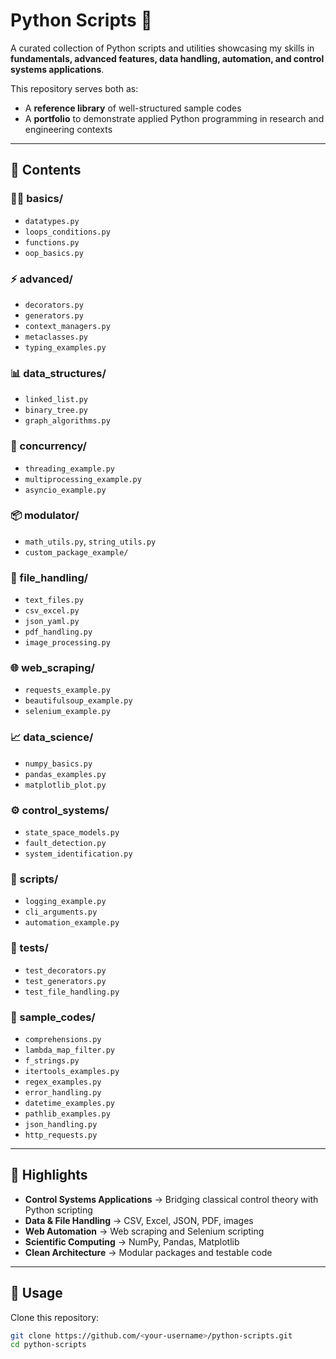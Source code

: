 # Python Scripts 🐍

A curated collection of Python scripts and utilities showcasing my skills in **fundamentals, advanced features, data handling, automation, and control systems applications**.  

This repository serves both as:
- A **reference library** of well-structured sample codes  
- A **portfolio** to demonstrate applied Python programming in research and engineering contexts  

---

## 📂 Contents

### 🧑‍💻 basics/
- `datatypes.py`
- `loops_conditions.py` 
- `functions.py` 
- `oop_basics.py`

### ⚡ advanced/
- `decorators.py` 
- `generators.py` 
- `context_managers.py` 
- `metaclasses.py` 
- `typing_examples.py`

### 📊 data_structures/
- `linked_list.py`
- `binary_tree.py`
- `graph_algorithms.py`

### 🔀 concurrency/
- `threading_example.py`
- `multiprocessing_example.py`
- `asyncio_example.py`

### 📦 modulator/
- `math_utils.py`, `string_utils.py`
- `custom_package_example/`  

### 📁 file_handling/
- `text_files.py`
- `csv_excel.py`
- `json_yaml.py`
- `pdf_handling.py`
- `image_processing.py`

### 🌐 web_scraping/
- `requests_example.py`
- `beautifulsoup_example.py`
- `selenium_example.py`

### 📈 data_science/
- `numpy_basics.py`
- `pandas_examples.py`
- `matplotlib_plot.py`

### ⚙️ control_systems/
- `state_space_models.py`
- `fault_detection.py`
- `system_identification.py`

### 📝 scripts/
- `logging_example.py`
- `cli_arguments.py`
- `automation_example.py`

### 🧪 tests/
- `test_decorators.py`
- `test_generators.py`
- `test_file_handling.py`

### 🧩 sample_codes/
- `comprehensions.py`  
- `lambda_map_filter.py`  
- `f_strings.py`  
- `itertools_examples.py`  
- `regex_examples.py`  
- `error_handling.py`  
- `datetime_examples.py`  
- `pathlib_examples.py`  
- `json_handling.py`  
- `http_requests.py`  

---

## 🚀 Highlights
- **Control Systems Applications** → Bridging classical control theory with Python scripting  
- **Data & File Handling** → CSV, Excel, JSON, PDF, images  
- **Web Automation** → Web scraping and Selenium scripting  
- **Scientific Computing** → NumPy, Pandas, Matplotlib  
- **Clean Architecture** → Modular packages and testable code  

---

## 📌 Usage
Clone this repository:
```bash
git clone https://github.com/<your-username>/python-scripts.git
cd python-scripts

